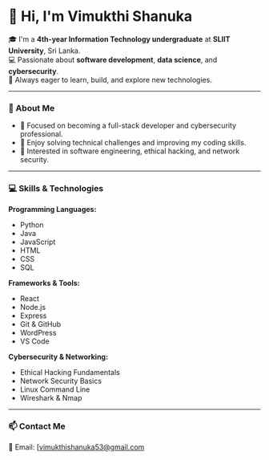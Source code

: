 # 👋 Hi, I'm Vimukthi Shanuka

🎓 I'm a **4th-year Information Technology undergraduate** at **SLIIT University**, Sri Lanka.  
💻 Passionate about **software development**, **data science**, and **cybersecurity**.  
🚀 Always eager to learn, build, and explore new technologies.

---

### 🧠 About Me
- 🔹 Focused on becoming a full-stack developer and cybersecurity professional.  
- 🔹 Enjoy solving technical challenges and improving my coding skills.  
- 🔹 Interested in software engineering, ethical hacking, and network security.  

---

### 💻 Skills & Technologies
**Programming Languages:**  
- Python  
- Java  
- JavaScript  
- HTML  
- CSS  
- SQL  

**Frameworks & Tools:**  
- React  
- Node.js  
- Express  
- Git & GitHub  
- WordPress  
- VS Code  

**Cybersecurity & Networking:**  
- Ethical Hacking Fundamentals  
- Network Security Basics  
- Linux Command Line  
- Wireshark & Nmap  

---

### 📫 Contact Me
📧 Email: [vimukthishanuka53@gmail.com
